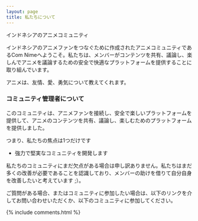 ```yaml
---
layout: page
title: 私たちについて
---
```


インドネシアのアニメコミュニティ
<p>
インドネシアのアニメファンをつなぐために作成されたアニメコミュニティであるCom Nimeへようこそ。私たちは、メンバーがコンテンツを共有、議論し、楽しんでアニメを議論するための安全で快適なプラットフォームを提供することに取り組んでいます。
<p>
アニメは、友情、愛、勇気について教えてくれます。

<p>

<h3> コミュニティ管理者について </h3>  

<p>

このコミュニティは、アニメファンを接続し、安全で楽しいプラットフォームを提供して、アニメのコンテンツを共有、議論し、楽しむためのプラットフォームを提供しました。

つまり、私たちの焦点は1つだけです
 - 強力で堅実なコミュニティを開発します

私たちのコミュニティにまだ欠点がある場合は申し訳ありません。私たちはまだ多くの改善が必要であることを認識しており、メンバーの助けを借りて自分自身を改善したいと考えています ;）。
<p> 

ご質問がある場合、またはコミュニティに参加したい場合は、以下のリンクを介してお問い合わせいただくか、以下のコミュニティに参加してください。

<p> 

{% include comments.html %}

